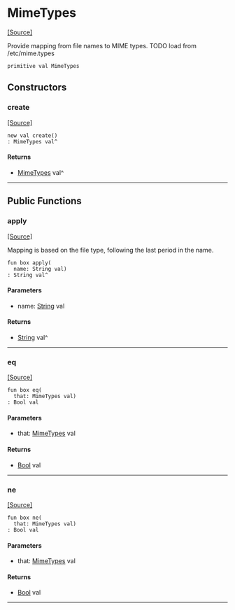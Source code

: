 # MimeTypes
<span class="source-link">[[Source]](src/http_server/mimetypes.md#L1)</span>

Provide mapping from file names to MIME types.
TODO load from /etc/mime.types


```pony
primitive val MimeTypes
```

## Constructors

### create
<span class="source-link">[[Source]](src/http_server/mimetypes.md#L1)</span>


```pony
new val create()
: MimeTypes val^
```

#### Returns

* [MimeTypes](http_server-MimeTypes.md) val^

---

## Public Functions

### apply
<span class="source-link">[[Source]](src/http_server/mimetypes.md#L7)</span>


Mapping is based on the file type, following the last period in the name.


```pony
fun box apply(
  name: String val)
: String val^
```
#### Parameters

*   name: [String](builtin-String.md) val

#### Returns

* [String](builtin-String.md) val^

---

### eq
<span class="source-link">[[Source]](src/http_server/mimetypes.md#L7)</span>


```pony
fun box eq(
  that: MimeTypes val)
: Bool val
```
#### Parameters

*   that: [MimeTypes](http_server-MimeTypes.md) val

#### Returns

* [Bool](builtin-Bool.md) val

---

### ne
<span class="source-link">[[Source]](src/http_server/mimetypes.md#L7)</span>


```pony
fun box ne(
  that: MimeTypes val)
: Bool val
```
#### Parameters

*   that: [MimeTypes](http_server-MimeTypes.md) val

#### Returns

* [Bool](builtin-Bool.md) val

---

